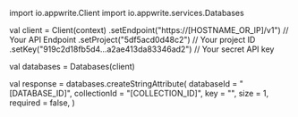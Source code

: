 import io.appwrite.Client
import io.appwrite.services.Databases

val client = Client(context)
    .setEndpoint("https://[HOSTNAME_OR_IP]/v1") // Your API Endpoint
    .setProject("5df5acd0d48c2") // Your project ID
    .setKey("919c2d18fb5d4...a2ae413da83346ad2") // Your secret API key

val databases = Databases(client)

val response = databases.createStringAttribute(
    databaseId = "[DATABASE_ID]",
    collectionId = "[COLLECTION_ID]",
    key = "",
    size = 1,
    required = false,
)

